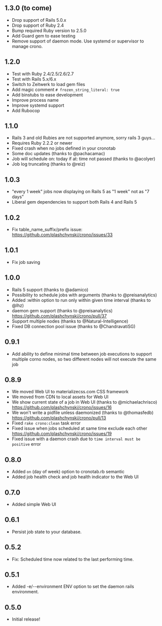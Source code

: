 1.3.0 (to come)
-----
* Drop support of Rails 5.0.x
* Drop support of Ruby 2.4
* Bump required Ruby version to 2.5.0
* Add Guard gem to ease testing
* Remove support of daemon mode. Use systemd or supervisor to manage crono.

1.2.0
-----
* Test with Ruby 2.4/2.5/2.6/2.7
* Test with Rails 5.x/6.x
* Switch to Zeitwerk to load gem files
* Add magic comment `# frozen_string_literal: true`
* Add binstubs to ease development
* Improve process name
* Improve systemd support
* Add Rubocop


1.1.0
-----
* Rails 3 and old Rubies are not supported anymore, sorry rails 3 guys...
* Requires Ruby 2.2.2 or newer
* Fixed crash when no jobs defined in your cronotab
* Some doc updates (thanks to @pachacamac)
* Job will schedule on: today if at: time not passed (thanks to @acolyer)
* Job log truncating (thanks to @reiz)


1.0.3
-----
* "every 1 week" jobs now displaying on Rails 5 as "1 week" not as "7 days"
* Liberal gem dependencies to support both Rails 4 and Rails 5


1.0.2
-----
* Fix table_name_suffix/prefix issue: https://github.com/plashchynski/crono/issues/33


1.0.1
-----
* Fix job saving


1.0.0
-----
* Rails 5 support (thanks to @adamico)
* Possibility to schedule jobs with arguments (thanks to @preisanalytics)
* Added :within option to run only within given time interval (thanks to @lhz)
* daemon gem support (thanks to @preisanalytics) https://github.com/plashchynski/crono/pull/37
* Support multiple nodes (thanks to @Natural-Intelligence)
* Fixed DB connection pool issue (thanks to @ChandravatiSG)


0.9.1
-----
* Add ability to define minimal time between job executions to support multiple corno nodes, so two different nodes will not execute the same job


0.8.9
-----
* We moved Web UI to materializecss.com CSS framework
* We moved from CDN to local assets for Web UI
* We show current state of a job in Web UI (thanks to @michaelachrisco) https://github.com/plashchynski/crono/issues/16
* We won't write a pidfile unless daemonized (thanks to @thomasfedb) https://github.com/plashchynski/crono/pull/13
* Fixed `rake crono:clean` task error
* Fixed issue when jobs scheduled at same time exclude each other https://github.com/plashchynski/crono/issues/19
* Fixed issue with a daemon crash due to `time interval must be positive` error


0.8.0
-----
* Added `on` (day of week) option to cronotab.rb semantic
* Added job health check and job health indicator to the Web UI


0.7.0
-----
* Added simple Web UI


0.6.1
-----
* Persist job state to your database.


0.5.2
-----
* Fix: Scheduled time now related to the last performing time.


0.5.1
-----
* Added -e/--environment ENV option to set the daemon rails environment.


0.5.0
-----
* Initial release!
